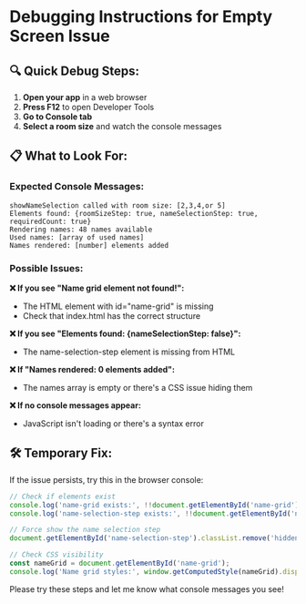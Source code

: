 # Debugging Instructions for Empty Screen Issue

## 🔍 Quick Debug Steps:

1. **Open your app** in a web browser
2. **Press F12** to open Developer Tools
3. **Go to Console tab**
4. **Select a room size** and watch the console messages

## 📋 What to Look For:

### Expected Console Messages:
```
showNameSelection called with room size: [2,3,4,or 5]
Elements found: {roomSizeStep: true, nameSelectionStep: true, requiredCount: true}
Rendering names: 48 names available
Used names: [array of used names]
Names rendered: [number] elements added
```

### Possible Issues:

**❌ If you see "Name grid element not found!":**
- The HTML element with id="name-grid" is missing
- Check that index.html has the correct structure

**❌ If you see "Elements found: {nameSelectionStep: false}":**
- The name-selection-step element is missing from HTML

**❌ If "Names rendered: 0 elements added":**
- The names array is empty or there's a CSS issue hiding them

**❌ If no console messages appear:**
- JavaScript isn't loading or there's a syntax error

## 🛠️ Temporary Fix:

If the issue persists, try this in the browser console:

```javascript
// Check if elements exist
console.log('name-grid exists:', !!document.getElementById('name-grid'));
console.log('name-selection-step exists:', !!document.getElementById('name-selection-step'));

// Force show the name selection step
document.getElementById('name-selection-step').classList.remove('hidden');

// Check CSS visibility
const nameGrid = document.getElementById('name-grid');
console.log('Name grid styles:', window.getComputedStyle(nameGrid).display);
```

Please try these steps and let me know what console messages you see!
